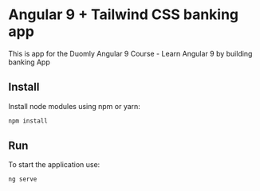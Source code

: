 # Angular 9 + Tailwind CSS banking app

This is app for the Duomly Angular 9 Course - Learn Angular 9 by building banking App

## Install

Install node modules using npm or yarn:

```bash
npm install
```

## Run

To start the application use:
```python
ng serve
```
